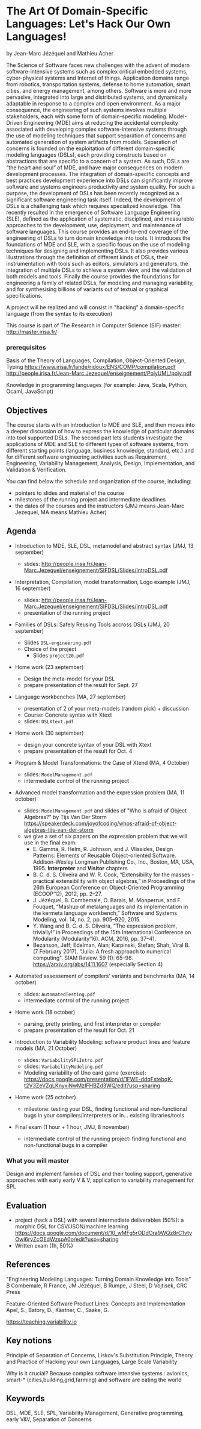 # The Art Of Domain-Specific Languages: Let's Hack Our Own Languages!

by Jean-Marc Jézéquel and Mathieu Acher

The Science of Software faces new challenges with the advent of modern software-intensive systems such as complex critical embedded systems, cyber-physical systems and Internet of things. Application domains range from robotics, transportation systems, defense to home automation, smart cities, and energy management, among others. Software is more and more pervasive, integrated into large and distributed systems, and dynamically adaptable in response to a complex and open environment. As a major consequence, the engineering of such systems involves multiple stakeholders, each with some form of domain-specific modeling.
Model-Driven Engineering (MDE) aims at reducing the accidental complexity associated with developing complex software-intensive systems through the use of modeling techniques that support separation of concerns and automated generation of system artifacts from models. Separation of concerns is founded on the exploitation of different domain-specific modeling languages (DSLs), each providing constructs based on abstractions that are specific to a concern of a system. As such, DSLs are “the heart and soul” of MDE, and have major consequences on modern development processes.
The integration of domain-specific concepts and best practices development experience into DSLs can significantly improve software and systems engineers productivity and system quality. For such a purpose, the development of DSLs has been recently recognized as a significant software engineering task itself. Indeed, the development of DSLs is a challenging task which requires specialized knowledge. This recently resulted in the emergence of Software Language Engineering (SLE), defined as the application of systematic, disciplined, and measurable approaches to the development, use, deployment, and maintenance of software languages.
This course provides an end-to-end coverage of the engineering of DSLs to turn domain knowledge into tools. It introduces the foundations of MDE and SLE, with a specific focus on the use of modeling techniques for designing and implementing DSLs. It also provides various illustrations through the definition of different kinds of DSLs, their instrumentation with tools such as editors, simulators and generators, the integration of multiple DSLs to achieve a system view, and the validation of both models and tools. Finally the course provides the foundations for engineering a family of related DSLs, for modeling and managing variability, and for synthesising billions of variants out of textual or graphical specifications.

A project will be realized and will consist in "hacking" a domain-specific language (from the syntax to its execution) 

This course is part of The Research in Computer Science (SIF) master: http://master.irisa.fr/

### prerequisites
Basis of the Theory of Languages, Compilation, Object-Oriented Design, Typing
https://www.irisa.fr/lande/ridoux/ENS/COMP/compilation.pdf http://people.irisa.fr/Jean-Marc.Jezequel/enseignement/PolyUML/poly.pdf

Knowledge in programming languages (for example: Java, Scala, Python, Ocaml, JavaScript) 

## Objectives 

The course starts with an introduction to MDE and SLE, and then moves into a deeper discussion of how to express the knowledge of particular domains into tool supported DSLs. The second part lets students investigate the applications of MDE and SLE to different types of software systems, from different starting points (language, business knowledge, standard, etc.) and for different software engineering activities such as Requirement Engineering, Variability Management, Analysis, Design, Implementation, and Validation & Verification. 

You can find below the schedule and organization of the course, including:

* pointers to slides and material of the course
* milestones of the running project and intermediate deadlines 
* the dates of the courses and the instructors (JMJ means Jean-Marc Jezequel, MA means Mathieu Acher)

## Agenda

 * Introduction to MDE, SLE, DSL, metamodel and abstract syntax (JMJ, 13 september)
    * slides: http://people.irisa.fr/Jean-Marc.Jezequel/enseignement/SIFDSL/Slides/IntroDSL.pdf 

 * Interpretation, Compilation, model transformation, Logo example (JMJ, 16 september)
    * slides: http://people.irisa.fr/Jean-Marc.Jezequel/enseignement/SIFDSL/Slides/IntroDSL.pdf
   * presentation of the running project

 * Families of DSLs: Safely Reusing Tools accross DSLs (JMJ, 20 september)
     * Slides `DSL-engineering.pdf`
   * Choice of the project
     * Slides `project20.pdf`

 * Home work (23 september)
   * Design the meta-model for your DSL
   * prepare presentation of the result for Sept. 27

 * Language workbenches (MA, 27 september)
   * presentation of 2 of your meta-models (random pick) + discussion
   * Course: Concrete syntax with Xtext
   * slides: `DSLXtext.pdf`

 * Home work (30 september)
    * design your concrete syntax of your DSL with Xtext 
    * prepare presentation of the result for Oct. 4
    
 * Program & Model Transformations: the Case of Xtend (MA, 4 October)
   * slides: `ModelManagement.pdf`
   * intermediate control of the running project

 * Advanced model transformation and the expression problem (MA, 11 october)
   * slides: `ModelManagement.pdf` and slides of "Who is afraid of Object Algebras?" by Tijs Van Der Storm https://speakerdeck.com/joyofcoding/whos-afraid-of-object-algebras-tijs-van-der-storm 
   * we give a set of six papers on the expression problem that we will use in the final exam:
     - E. Gamma, R. Helm, R. Johnson, and J. Vlissides, Design Patterns:
Elements of Reusable Object-oriented Software. Addison-Wesley
Longman Publishing Co., Inc., Boston, MA, USA, 1995. **Interpreter** and **Visitor** chapters
     - B. C. d. S. Oliveira and W. R. Cook, “Extensibility for the masses -
practical extensibility with object algebras,” in Proceedings of the 26th
European Conference on Object-Oriented Programming (ECOOP’12), 2012, pp. 2–27.
     - J. Jézéquel, B. Combemale, O. Barais, M. Monperrus, and F. Fouquet,
“Mashup of metalanguages and its implementation in the kermeta language
workbench,” Software and Systems Modeling, vol. 14, no. 2, pp. 905–920, 2015.
     - Y. Wang and B. C. d. S. Oliveira, “The expression problem, trivially!”
in Proceedings of the 15th International Conference on Modularity
(Modularity’16). ACM, 2016, pp. 37–41.  
     - Bezanson, Jeff; Edelman, Alan; Karpinski, Stefan; Shah, Viral B. (7 February 2017). "Julia: A fresh approach to numerical computing". SIAM Review. 59 (1): 65–98. https://arxiv.org/abs/1411.1607 (especially Section 4)
     
* Automated assessement of compilers' variants and benchmarks (MA, 14 october)
   * slides: `AutomatedTesting.pdf`
   * intermediate control of the running project
  
* Home work (18 october)  
   * parsing, pretty printing, and first interpreter or compiler
   * prepare presentation of the result for Oct. 21

* Introduction to Variability Modeling: software product lines and feature models (MA, 21 October)
   * slides: `VariabilitySPLIntro.pdf`
   * slides: `VariabilityModeling.pdf` 
   * Modeling variability of Uno card game (exercise): https://docs.google.com/presentation/d/1FWE-ddqFstebqK-t2V3ZeVZgLKnyxiNwMzIFHBZd3WQ/edit?usp=sharing
  
* Home work (25 october)
     - milestone: testing your DSL, finding functional and non-functional bugs in your compilers/interpreters or in... existing libraries/tools

* Final exam (1 hour + 1 hour, JMJ, 8 november)
  * intermediate control of the running project: finding functional and non-functional bugs in a compiler 


### What you will master	

Design and implement families of DSL and their tooling support, generative approaches with early early V & V, application to variability management for SPL

## Evaluation	
+ project (hack a DSL) with several intermediate deliverables (50%): a morphic DSL for CSV/JSON/machine learning https://docs.google.com/document/d/10_wMFg5rODdOra9WQz8rC1vtyOwl6rvZcOEdWzspA0o/edit?usp=sharing
+ Written exam (1h, 50%) 

## References	

"Engineering Modeling Languages: Turning Domain Knowledge into Tools" B Combemale, R France, JM Jézéquel, B Rumpe, J Steel, D Vojtisek, CRC Press

Feature-Oriented Software Product Lines: Concepts and Implementation
Apel, S., Batory, D., Kästner, C., Saake, G.

https://teaching.variability.io

## Key notions	

Principle of Separation of Concerns, Liskov's Substitution Principle, Theory and Practice of Hacking your own Languages, Large Scale Variability 

Why is it crucial? 
Because complex software intensive systems : avionics, smart-* (cities,building,grid,farming) and software are eating the world

## Keywords	
DSL, MDE, SLE, SPL, Variability Management, Generative programming, early V&V, Separation of Concerns

